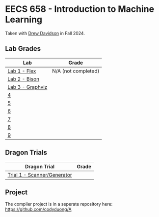 # EECS 658 - Introduction to Machine Learning

Taken with [Drew Davidson](https://web.archive.org/web/20240708084650/https://eecs.ku.edu/people/drew-davidson) in Fall 2024.

## Lab Grades

| Lab                                                                                      | Grade               |
| ---------------------------------------------------------------------------------------- | ------------------- |
| [Lab 1 - Flex](http://web.archive.org/web/20240909003250/https://compilers.cool/?lab=1)  | N/A (not completed) |
| [Lab 2 - Bison](http://web.archive.org/web/20240909002924/https://compilers.cool/?lab=2) |                     |
| [Lab 3 - Graphviz]()                                                                                    |                     |
| [4]()                                                                                    |                     |
| [5]()                                                                                    |                     |
| [6]()                                                                                    |                     |
| [7]()                                                                                    |                     |
| [8]()                                                                                    |                     |
| [9]()                                                                                    |                     |

## Dragon Trials

| Dragon Trial                    | Grade |
| ------------------------------- | ----- |
| [Trial 1 - Scanner/Generator]() |       |

## Project

The compiler project is in a seperate repository here: https://github.com/codyduong/A
